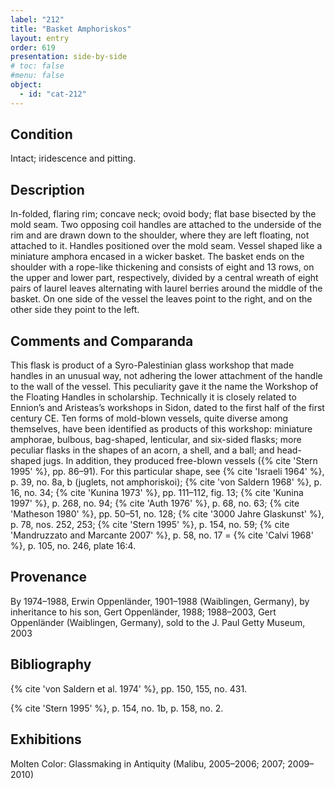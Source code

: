 ```yaml
---
label: "212"
title: "Basket Amphoriskos"
layout: entry
order: 619
presentation: side-by-side
# toc: false
#menu: false 
object:
  - id: "cat-212"
---
```


## Condition

Intact; iridescence and pitting.

## Description

In-folded, flaring rim; concave neck; ovoid body; flat base bisected by the mold seam. Two opposing coil handles are attached to the underside of the rim and are drawn down to the shoulder, where they are left floating, not attached to it. Handles positioned over the mold seam. Vessel shaped like a miniature amphora encased in a wicker basket. The basket ends on the shoulder with a rope-like thickening and consists of eight and 13 rows, on the upper and lower part, respectively, divided by a central wreath of eight pairs of laurel leaves alternating with laurel berries around the middle of the basket. On one side of the vessel the leaves point to the right, and on the other side they point to the left.

## Comments and Comparanda

This flask is product of a Syro-Palestinian glass workshop that made handles in an unusual way, not adhering the lower attachment of the handle to the wall of the vessel. This peculiarity gave it the name the Workshop of the Floating Handles in scholarship. Technically it is closely related to Ennion’s and Aristeas’s workshops in Sidon, dated to the first half of the first century CE. Ten forms of mold-blown vessels, quite diverse among themselves, have been identified as products of this workshop: miniature amphorae, bulbous, bag-shaped, lenticular, and six-sided flasks; more peculiar flasks in the shapes of an acorn, a shell, and a ball; and head-shaped jugs. In addition, they produced free-blown vessels ({% cite 'Stern 1995' %}, pp. 86–91). For this particular shape, see {% cite 'Israeli 1964' %}, p. 39, no. 8a, b (juglets, not amphoriskoi); {% cite 'von Saldern 1968' %}, p. 16, no. 34; {% cite 'Kunina 1973' %}, pp. 111–112, fig. 13; {% cite 'Kunina 1997' %}, p. 268, no. 94; {% cite 'Auth 1976' %}, p. 68, no. 63; {% cite 'Matheson 1980' %}, pp. 50–51, no. 128; {% cite '3000 Jahre Glaskunst' %}, p. 78, nos. 252, 253; {% cite 'Stern 1995' %}, p. 154, no. 59; {% cite 'Mandruzzato and Marcante 2007' %}, p. 58, no. 17 = {% cite 'Calvi 1968' %}, p. 105, no. 246, plate 16:4.

## Provenance

By 1974–1988, Erwin Oppenländer, 1901–1988 (Waiblingen, Germany), by inheritance to his son, Gert Oppenländer, 1988; 1988–2003, Gert Oppenländer (Waiblingen, Germany), sold to the J. Paul Getty Museum, 2003

## Bibliography

{% cite 'von Saldern et al. 1974' %}, pp. 150, 155, no. 431.

{% cite 'Stern 1995' %}, p. 154, no. 1b, p. 158, no. 2.

## Exhibitions

Molten Color: Glassmaking in Antiquity (Malibu, 2005–2006; 2007; 2009–2010)